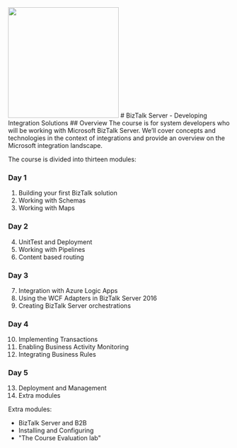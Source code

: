 <img src="http://microservicebus.blob.core.windows.net/img/btslogo_small.png" style="width:250px"/>
# BizTalk Server - Developing Integration Solutions
## Overview 
The course is for system developers who will be working with Microsoft BizTalk Server. We’ll cover concepts and technologies in the context of integrations and provide an overview on the Microsoft integration landscape.

The course is divided into thirteen modules:

### Day 1
1. Building your first BizTalk solution
2. Working with Schemas
3. Working with Maps
### Day 2
4. UnitTest and Deployment
5. Working with Pipelines
6. Content based routing
### Day 3
7. Integration with Azure Logic Apps
8. Using the WCF Adapters in BizTalk Server 2016
9. Creating BizTalk Server orchestrations
### Day 4
10. Implementing Transactions
11. Enabling Business Activity Monitoring
12. Integrating Business Rules
### Day 5
13. Deployment and Management
14. Extra modules

Extra modules:
* BizTalk Server and B2B
* Installing and Configuring
* "The Course Evaluation lab"

